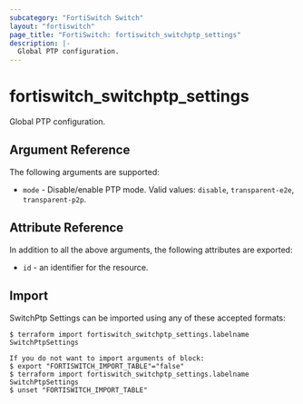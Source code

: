 ```yaml
---
subcategory: "FortiSwitch Switch"
layout: "fortiswitch"
page_title: "FortiSwitch: fortiswitch_switchptp_settings"
description: |-
  Global PTP configuration.
---
```


# fortiswitch_switchptp_settings
Global PTP configuration.

## Argument Reference

The following arguments are supported:

* `mode` - Disable/enable PTP mode. Valid values: `disable`, `transparent-e2e`, `transparent-p2p`.


## Attribute Reference

In addition to all the above arguments, the following attributes are exported:
* `id` - an identifier for the resource.

## Import

SwitchPtp Settings can be imported using any of these accepted formats:
```
$ terraform import fortiswitch_switchptp_settings.labelname SwitchPtpSettings

If you do not want to import arguments of block:
$ export "FORTISWITCH_IMPORT_TABLE"="false"
$ terraform import fortiswitch_switchptp_settings.labelname SwitchPtpSettings
$ unset "FORTISWITCH_IMPORT_TABLE"
```
